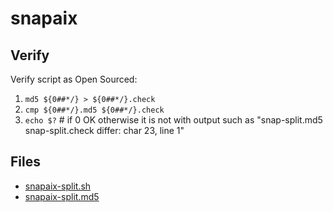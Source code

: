 # snapaix

## Verify
Verify script as Open Sourced:
1. `md5 ${0##*/} > ${0##*/}.check`
1. `cmp ${0##*/}.md5 ${0##*/}.check` 
1. `echo $?` # if 0 OK otherwise it is not with output such as "snap-split.md5 snap-split.check differ: char 23, line 1"

## Files
* [snapaix-split.sh](snapaix-split.sh)
* [snapaix-split.md5](snapaix-split.md5)
